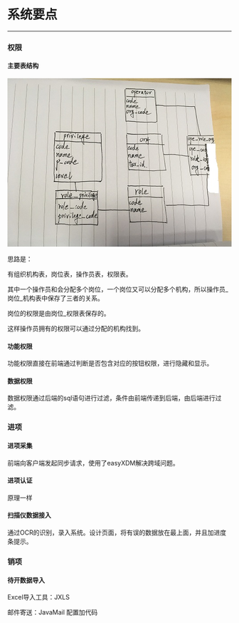 # 系统要点
---
### 权限
#### 主要表结构

![](db1.jpg)

思路是：

有组织机构表，岗位表，操作员表，权限表。

其中一个操作员和会分配多个岗位，一个岗位又可以分配多个机构，所以操作员_岗位_机构表中保存了三者的关系。

岗位的权限是由岗位_权限表保存的。

这样操作员拥有的权限可以通过分配的机构找到。

#### 功能权限
功能权限直接在前端通过判断是否包含对应的按钮权限，进行隐藏和显示。

#### 数据权限
数据权限通过后端的sql语句进行过滤，条件由前端传递到后端，由后端进行过滤。

### 进项
#### 进项采集
前端向客户端发起同步请求，使用了easyXDM解决跨域问题。
#### 进项认证
原理一样

#### 扫描仪数据接入
通过OCR的识别，录入系统。设计页面，将有误的数据放在最上面，并且加进度条提示。

### 销项
#### 待开数据导入
Excel导入工具：JXLS

邮件寄送：JavaMail 配置加代码
